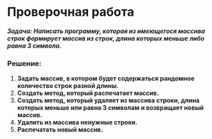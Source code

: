 # Проверочная работа


***Задача: Написать программу, которая из имеющегося массива строк формирует массив из строк, длина которых меньше либо равна 3 символа.***

### Решение:

1. **Задать массив, в котором будет содержаться рандомное количество строк разной длины.**
2. **Создать метод, который распечатает массив.**
3. **Создать метод, который удаляет из массива строки, длина которых меньше или равна 3 символам и возвращает новый массив.**
4. **Удалить из массива ненужные строки.**
5. **Распечатать новый массив.**
